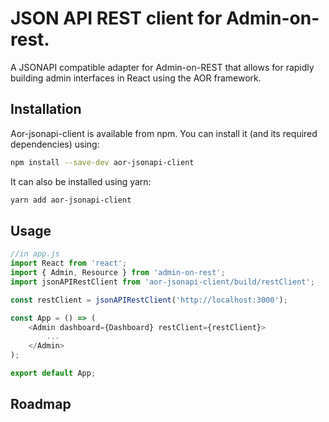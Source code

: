 # JSON API REST client for Admin-on-rest.
A JSONAPI compatible adapter for Admin-on-REST that allows for rapidly building admin interfaces in React using the AOR framework.

## Installation

Aor-jsonapi-client is available from npm. You can install it (and its required dependencies)
using:

```sh
npm install --save-dev aor-jsonapi-client
```
It can also be installed using yarn:
```sh
yarn add aor-jsonapi-client
```

## Usage

```js
//in app.js
import React from 'react';
import { Admin, Resource } from 'admin-on-rest';
import jsonAPIRestClient from 'aor-jsonapi-client/build/restClient';

const restClient = jsonAPIRestClient('http://localhost:3000');

const App = () => (
    <Admin dashboard={Dashboard} restClient={restClient}>
        ...
    </Admin>
);

export default App;
```

## Roadmap


